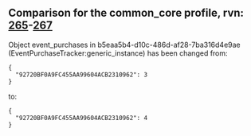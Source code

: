 ## Comparison for the common_core profile, rvn: [265](https://github.com/PRO100KatYT/FortniteProfileRevisions/tree/main/profiles/common_core/265%20common_core.json)-[267](https://github.com/PRO100KatYT/FortniteProfileRevisions/tree/main/profiles/common_core/267%20common_core.json)

Object event_purchases in b5eaa5b4-d10c-486d-af28-7ba316d4e9ae (EventPurchaseTracker:generic_instance) has been changed from:

```
{
  "92720BF0A9FC455AA99604ACB2310962": 3
}
```

to:

```
{
  "92720BF0A9FC455AA99604ACB2310962": 4
}
```

<br><br>
